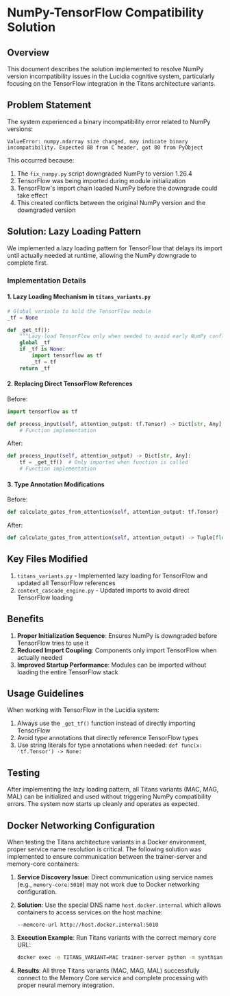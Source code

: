 # NumPy-TensorFlow Compatibility Solution

## Overview

This document describes the solution implemented to resolve NumPy version incompatibility issues in the Lucidia cognitive system, particularly focusing on the TensorFlow integration in the Titans architecture variants.

## Problem Statement

The system experienced a binary incompatibility error related to NumPy versions:

```
ValueError: numpy.ndarray size changed, may indicate binary incompatibility. Expected 88 from C header, got 80 from PyObject
```

This occurred because:

1. The `fix_numpy.py` script downgraded NumPy to version 1.26.4
2. TensorFlow was being imported during module initialization
3. TensorFlow's import chain loaded NumPy before the downgrade could take effect
4. This created conflicts between the original NumPy version and the downgraded version

## Solution: Lazy Loading Pattern

We implemented a lazy loading pattern for TensorFlow that delays its import until actually needed at runtime, allowing the NumPy downgrade to complete first.

### Implementation Details

#### 1. Lazy Loading Mechanism in `titans_variants.py`

```python
# Global variable to hold the TensorFlow module
_tf = None

def _get_tf():
    """Lazy-load TensorFlow only when needed to avoid early NumPy conflicts"""
    global _tf
    if _tf is None:
        import tensorflow as tf
        _tf = tf
    return _tf
```

#### 2. Replacing Direct TensorFlow References

Before:
```python
import tensorflow as tf

def process_input(self, attention_output: tf.Tensor) -> Dict[str, Any]:
    # Function implementation
```

After:
```python
def process_input(self, attention_output) -> Dict[str, Any]:
    tf = _get_tf()  # Only imported when function is called
    # Function implementation
```

#### 3. Type Annotation Modifications

Before:
```python
def calculate_gates_from_attention(self, attention_output: tf.Tensor) -> Tuple[float, float, float]:
```

After:
```python
def calculate_gates_from_attention(self, attention_output) -> Tuple[float, float, float]:
```

## Key Files Modified

1. `titans_variants.py` - Implemented lazy loading for TensorFlow and updated all TensorFlow references
2. `context_cascade_engine.py` - Updated imports to avoid direct TensorFlow loading

## Benefits

1. **Proper Initialization Sequence**: Ensures NumPy is downgraded before TensorFlow tries to use it
2. **Reduced Import Coupling**: Components only import TensorFlow when actually needed
3. **Improved Startup Performance**: Modules can be imported without loading the entire TensorFlow stack

## Usage Guidelines

When working with TensorFlow in the Lucidia system:

1. Always use the `_get_tf()` function instead of directly importing TensorFlow
2. Avoid type annotations that directly reference TensorFlow types
3. Use string literals for type annotations when needed: `def func(x: 'tf.Tensor') -> None:`

## Testing

After implementing the lazy loading pattern, all Titans variants (MAC, MAG, MAL) can be initialized and used without triggering NumPy compatibility errors. The system now starts up cleanly and operates as expected.

## Docker Networking Configuration

When testing the Titans architecture variants in a Docker environment, proper service name resolution is critical. The following solution was implemented to ensure communication between the trainer-server and memory-core containers:

1. **Service Discovery Issue**: Direct communication using service names (e.g., `memory-core:5010`) may not work due to Docker networking configuration.

2. **Solution**: Use the special DNS name `host.docker.internal` which allows containers to access services on the host machine:
   ```
   --memcore-url http://host.docker.internal:5010
   ```

3. **Execution Example**: Run Titans variants with the correct memory core URL:
   ```bash
   docker exec -e TITANS_VARIANT=MAC trainer-server python -m synthians_memory_core.tools.lucidia_think_trace --query "This is a test" --memcore-url "http://host.docker.internal:5010"
   ```

4. **Results**: All three Titans variants (MAC, MAG, MAL) successfully connect to the Memory Core service and complete processing with proper neural memory integration.
